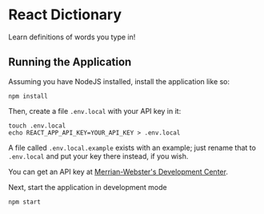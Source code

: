 # React Dictionary

Learn definitions of words you type in!

## Running the Application

Assuming you have NodeJS installed, install the application like so:

```
npm install
```

Then, create a file `.env.local` with your API key in it:

```
touch .env.local
echo REACT_APP_API_KEY=YOUR_API_KEY > .env.local
```

A file called `.env.local.example` exists with an example; just rename that to `.env.local` and put
your key there instead, if you wish.

You can get an API key at [Merrian-Webster's Development Center](https://dictionaryapi.com/).

Next, start the application in development mode

```
npm start
```
